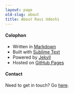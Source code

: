 ```yaml
---
layout: page
old-slug: about
title: About Ravi Udeshi
---
```


#### Colophon

* Written in [Markdown](http://commonmark.org)
* Built with [Sublime Text](http://sublimetext.com)
* Powered by [Jekyll](http://jekyllrb.com)
* Hosted on [GitHub Pages](http://pages.github.com)

#### Contact

Need to get in touch? Go <a href="/contact">here</a>.